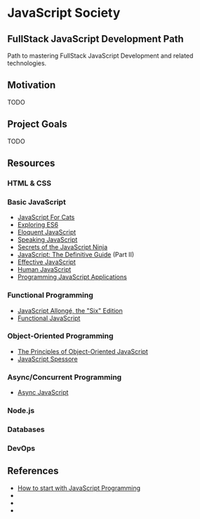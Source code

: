 # JavaScript Society

## FullStack JavaScript Development Path

Path to mastering FullStack JavaScript Development and related technologies.

## Motivation

TODO

## Project Goals

TODO

## Resources

### HTML & CSS

### Basic JavaScript

- [JavaScript For Cats](http://jsforcats.com/)
- [Exploring ES6](http://exploringjs.com/es6/)
- [Eloquent JavaScript](http://eloquentjavascript.net/)
- [Speaking JavaScript](http://speakingjs.com/es5/)
- [Secrets of the JavaScript Ninja]()
- [JavaScript: The Definitive Guide]() (Part II)
- [Effective JavaScript]()
- [Human JavaScript](http://read.humanjavascript.com/)
- [Programming JavaScript Applications](http://chimera.labs.oreilly.com/books/1234000000262)

### Functional Programming

- [JavaScript Allongé, the "Six" Edition](https://leanpub.com/javascriptallongesix/read)
- [Functional JavaScript]()

### Object-Oriented Programming

- [The Principles of Object-Oriented JavaScript](http://shop.oreilly.com/product/9781593275402.do)
- [JavaScript Spessore](https://leanpub.com/javascript-spessore/read)

### Async/Concurrent Programming

- [Async JavaScript](https://pragprog.com/book/tbajs/async-javascript)

### Node.js

### Databases

### DevOps

## References

- [How to start with JavaScript Programming](http://jugoncalv.es/blog/javascript/how-to-start-with-javascript/)
- []()
- []()
- []()
